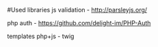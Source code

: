 #Used libraries
js validation - http://parsleyjs.org/

php auth - https://github.com/delight-im/PHP-Auth

templates php+js - twig